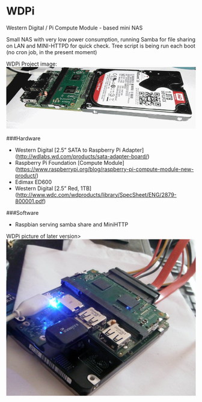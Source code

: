 # WDPi
Western Digital / Pi Compute Module - based mini NAS

Small NAS with very low power consumption, running Samba for file sharing on LAN and MINI-HTTPD for quick check.
Tree script is being run each boot (no cron job, in the present moment)

WDPi Project image:
![WDPi](https://github.com/tomasgal/WDPi/blob/master/wdpi.gif)

###Hardware
- Western Digital [2.5” SATA to Raspberry Pi Adapter] (http://wdlabs.wd.com/products/sata-adapter-board/)
- Raspberry Pi Foundation [Compute Module] (https://www.raspberrypi.org/blog/raspberry-pi-compute-module-new-product/)
- Edimax ED600
- Western Digital [2.5” Red, 1TB] (http://www.wdc.com/wdproducts/library/SpecSheet/ENG/2879-800001.pdf)

###Software 
- Raspbian serving samba share and MiniHTTP
 
WDPi picture of later version>
![WDPi](https://github.com/tomasgal/WDPi/blob/master/wdpi_rev1.jpg)
